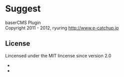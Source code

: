 Suggest
==========
baserCMS Plugin  
Copyright 2011 - 2012, ryuring <http://www.e-catchup.jp>

License
-------

Lincensed under the MIT lincense since version 2.0

-
-
